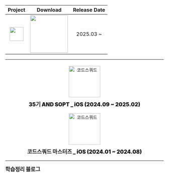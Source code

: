 
| **Project** | **Download** | **Release Date** |
|:------------:|:------------:|:----------------:|
| [<img src="https://github.com/user-attachments/assets/97aa582b-cdbe-4aa4-a2f7-f598831c5d36" width="44"/>](https://github.com/StockWizOrg/InvestMate) | [<img src="https://github.com/user-attachments/assets/4e9336d7-b566-48d3-938a-3647ff82758a" width="120"/>](https://apps.apple.com/kr/app/investmate-%EC%A3%BC%EC%8B%9D-%EC%BD%94%EC%9D%B8-%EA%B3%84%EC%82%B0%EA%B8%B0/id6741756312) | 2025.03 ~  |

---

<div style="text-align: center; margin-top: 20px;">
  <div>
    <img src="https://github.com/user-attachments/assets/c2bafadf-d167-40db-9329-61491b37ebe2" alt="코드스쿼드" width="100">
  </div>
  
  <p style="font-weight: 900; font-size: 1.2em; margin-top: 10px;">
    35기 AND SOPT _ iOS (2024.09 ~ 2025.02)
  
  <div>
    <img src="https://github.com/user-attachments/assets/cab3a2aa-1096-4619-82c6-fb18000f58ab" alt="코드스쿼드" width="100">
  </div>
  
  <p style="font-weight: 900; font-size: 1.2em; margin-top: 10px;">
    코드스쿼드 마스터즈 _ iOS (2024.01 ~ 2024.08)
  </p>
  
  
</div>

--- 

<p style="font-weight: 900; font-size: 1.2em; margin-top: 10px;">
    <a href="https://joho.tistory.com/" target="_blank" style="text-decoration: none; color: inherit;">
      학습정리 블로그
    </a>
</p>
<!--   <img src="https://capsule-render.vercel.app/api?type=waving&color=bef7b7&height=150&section=header&text=Hello&nbsp;&nbsp;&nbsp;🍎!&fontSize=60&fontColor=ffffff"/> -->
